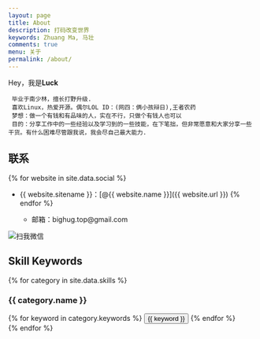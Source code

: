 ```yaml
---
layout: page
title: About
description: 打码改变世界
keywords: Zhuang Ma, 马壮
comments: true
menu: 关于
permalink: /about/
---
```


Hey，我是<strong>Luck</strong> <br>

     毕业于南少林，擅长打野升级.
     喜欢Linux，热爱开源。偶尔LOL ID：(网四：俩小孩辩日),王者农药
     梦想：做一个有钱和有品味的人，实在不行，只做个有钱人也可以
     目的：分享工作中的一些经验以及学习到的一些技能，在下笔拙，但非常愿意和大家分享一些干货。有什么困难尽管跟我说，我会尽自己最大能力.

## 联系

{% for website in site.data.social %}
* {{ website.sitename }}：[@{{ website.name }}]({{ website.url }})
{% endfor %}


	<ul>
		<li>邮箱：bighug.top@gmail.com</li>
	</ul>
<img src="http://ocppiicaw.bkt.clouddn.com/me.jpg"  alt="扫我微信" />

## Skill Keywords

{% for category in site.data.skills %}
### {{ category.name }}
<div class="btn-inline">
{% for keyword in category.keywords %}
<button class="btn btn-outline" type="button">{{ keyword }}</button>
{% endfor %}
</div>
{% endfor %}
